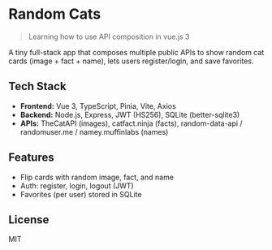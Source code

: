 # Random Cats
> Learning how to use API composition in vue.js 3

A tiny full-stack app that composes multiple public APIs to show random cat cards (image + fact + name), lets users register/login, and save favorites.

## Tech Stack
- **Frontend:** Vue 3, TypeScript, Pinia, Vite, Axios
- **Backend:** Node.js, Express, JWT (HS256), SQLite (better-sqlite3)
- **APIs:** TheCatAPI (images), catfact.ninja (facts), random-data-api / randomuser.me / namey.muffinlabs (names)

## Features
- Flip cards with random image, fact, and name
- Auth: register, login, logout (JWT)
- Favorites (per user) stored in SQLite

## License
MIT
